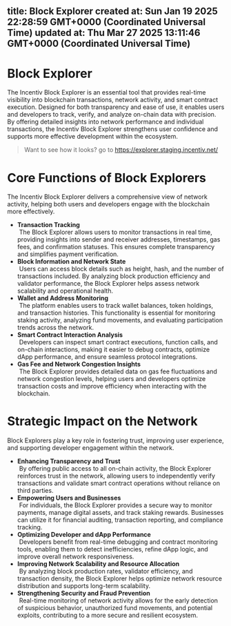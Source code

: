 
title: Block Explorer
created at: Sun Jan 19 2025 22:28:59 GMT+0000 (Coordinated Universal Time)
updated at: Thu Mar 27 2025 13:11:46 GMT+0000 (Coordinated Universal Time)
---

# Block Explorer

The Incentiv Block Explorer is an essential tool that provides real-time visibility into blockchain transactions, network activity, and smart contract execution. Designed for both transparency and ease of use, it enables users and developers to track, verify, and analyze on-chain data with precision. By offering detailed insights into network performance and individual transactions, the Incentiv Block Explorer strengthens user confidence and supports more effective development within the ecosystem.

> <Note>Want to see how it looks? go to https://explorer.staging.incentiv.net/</Note>

# Core Functions of Block Explorers

The Incentiv Block Explorer delivers a comprehensive view of network activity, helping both users and developers engage with the blockchain more effectively.

* **Transaction Tracking**\
   The Block Explorer allows users to monitor transactions in real time, providing insights into sender and receiver addresses, timestamps, gas fees, and confirmation statuses. This ensures complete transparency and simplifies payment verification.
* **Block Information and Network State**\
   Users can access block details such as height, hash, and the number of transactions included. By analyzing block production efficiency and validator performance, the Block Explorer helps assess network scalability and operational health.
* **Wallet and Address Monitoring**\
   The platform enables users to track wallet balances, token holdings, and transaction histories. This functionality is essential for monitoring staking activity, analyzing fund movements, and evaluating participation trends across the network.
* **Smart Contract Interaction Analysis**\
   Developers can inspect smart contract executions, function calls, and on-chain interactions, making it easier to debug contracts, optimize dApp performance, and ensure seamless protocol integrations.
* **Gas Fee and Network Congestion Insights**\
   The Block Explorer provides detailed data on gas fee fluctuations and network congestion levels, helping users and developers optimize transaction costs and improve efficiency when interacting with the blockchain.

# Strategic Impact on the Network

Block Explorers play a key role in fostering trust, improving user experience, and supporting developer engagement within the network.

* **Enhancing Transparency and Trust**\
   By offering public access to all on-chain activity, the Block Explorer reinforces trust in the network, allowing users to independently verify transactions and validate smart contract operations without reliance on third parties.
* **Empowering Users and Businesses**\
   For individuals, the Block Explorer provides a secure way to monitor payments, manage digital assets, and track staking rewards. Businesses can utilize it for financial auditing, transaction reporting, and compliance tracking.
* **Optimizing Developer and dApp Performance**\
   Developers benefit from real-time debugging and contract monitoring tools, enabling them to detect inefficiencies, refine dApp logic, and improve overall network responsiveness.
* **Improving Network Scalability and Resource Allocation**\
   By analyzing block production rates, validator efficiency, and transaction density, the Block Explorer helps optimize network resource distribution and supports long-term scalability.
* **Strengthening Security and Fraud Prevention**\
   Real-time monitoring of network activity allows for the early detection of suspicious behavior, unauthorized fund movements, and potential exploits, contributing to a more secure and resilient ecosystem.

          
